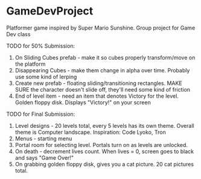 # GameDevProject
Platformer game inspired by Super Mario Sunshine. Group project for Game Dev class

TODO for 50% Submission: 
  1. On Sliding Cubes prefab - make it so cubes properly transform/move on the platform
  2. Disappearing Cubes - make them change in alpha over time. Probably use some kind of lerping
  3. Create new prefab - floating sliding/transitioning rectangles. MAKE SURE the character doesn't slide off, they'll need some kind of friction
  4. End of level item - need an item that denotes Victory for the level. Golden floppy disk.  Displays "Victory!" on your screen
  
  
  
TODO for Final Submission:
  1. Level designs - 20 levels total, every 5 levels has its own theme. Overall theme is Computer landscape. Inspiration: Code Lyoko, Tron
  2. Menus - starting menu
  3. Portal room for selecting level. Portals turn on as levels are unlocked. 
  4. On death - decrement lives count. When lives = 0, screen goes to black and says "Game Over!"
  5. On grabbing golden floppy disk, gives you a cat picture. 20 cat pictures total.
